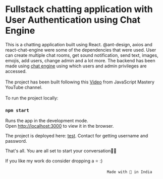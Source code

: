 # Fullstack chatting application  with User Authentication using Chat Engine

This is a chatting application built using React. @ant-design, axios and react-chat-engine were some of the dependencies that were used. User can create multiple chat rooms, get sound notification, send text, images, emojis, add users, change admin and a lot more. The backend has been made using [chat engine](https://chatengine.io/) using which users and admin privileges are accessed. <br><br>
The project has been built following this [Video](https://youtu.be/jcOKU9f86XE) from JavaScript Mastery YouTube channel. <br><br>
To run the project locally:

### `npm start`

Runs the app in the development mode.\
Open [http://localhost:3000](http://localhost:3000) to view it in the browser.




The project is deployed here: [test](https://roy-chat-app.netlify.app/). Contact for getting username and password.

That's all. You are all set to start your conversation💯💯 <br>

If you like my work do consider dropping a ⭐️ :)

                                                 Made with 💙️ in India
